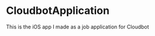 CloudbotApplication
===================

This is the iOS app I made as a job application for Cloudbot